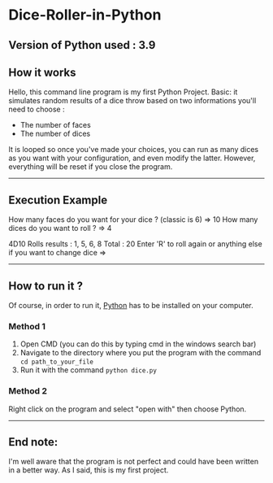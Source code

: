 # Dice-Roller-in-Python

## Version of Python used : 3.9

## How it works

Hello, this command line program is my first Python Project. Basic: it simulates random results of a dice throw based on two informations you'll need to choose :

- The number of faces 
- The number of dices

It is looped so once you've made your choices, you can run as many dices as you want with your configuration, and even modify the latter. However, everything will be reset if you close the program.

***

## Execution Example
How many faces do you want for your dice ? (classic is 6)
=> 10
How many dices do you want to roll ?
=> 4

 4D10
Rolls results : 1, 5, 6, 8
Total : 20
Enter 'R' to roll again or anything else if you want to change dice =>


***

## How to run it ?

Of course, in order to run it, [Python](https://www.python.org/downloads/ "Download here") has to be installed on your computer.

### Method 1
1) Open CMD (you can do this by typing cmd in the windows search bar)
2) Navigate to the directory where you put the program with the command `cd path_to_your_file`
3) Run it with the command `python dice.py`

### Method 2
Right click on the program and select "open with" then choose Python.

***

## End note:
I'm well aware that the program is not perfect and could have been written in a better way. As I said, this is my first project.
